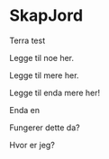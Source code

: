 # SkapJord
Terra test

Legge til noe her.

Legge til mere her. 

Legge til enda mere her!

Enda en

Fungerer dette da?

Hvor er jeg?

